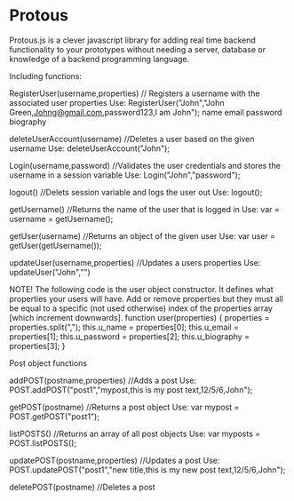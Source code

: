 # Protous
Protous.js is a clever javascript library for adding real time backend functionality to your prototypes without needing a server, database or knowledge of a backend programming language.

Including functions:

RegisterUser(username,properties) // Registers a username with the associated user properties
Use: RegisterUser("John","John Green,Johng@gmail.com,password123,I am John");
                          name       email           password    biography

deleteUserAccount(username) //Deletes a user based on the given username
Use: deleteUserAccount("John");

Login(username,password) //Validates the user credentials and stores the username in a session variable
Use: Login("John","password");

logout() //Delets session variable and logs the user out
Use: logout();

getUsername() //Returns the name of the user that is logged in
Use: var = username = getUsername();

getUser(username) //Returns an object of the given user
Use: var user = getUser(getUsername());

updateUser(username,properties) //Updates a users properties
Use: updateUser("John","")

NOTE!
The following code is the user object constructor. It defines what properties your users will have. Add or remove properties but they must all be equal to a specific (not used otherwise) index of the properties array [which increment downwards].
function user(properties) {
	properties = properties.split(",");
	this.u_name = properties[0];
	this.u_email = properties[1];
	this.u_password = properties[2];
	this.u_biography = properties[3];
}

Post object functions

addPOST(postname,properties) //Adds a post
Use: POST.addPOST("post1","mypost,this is my post text,12/5/6,John");

getPOST(postname) //Returns a post object
Use: var mypost = POST.getPOST("post1");

listPOSTS() //Returns an array of all post objects
Use: var myposts = POST.listPOSTS();

updatePOST(postname,properties) //Updates a post
Use: POST.updatePOST("post1","new title,this is my new post text,12/5/6,John");

deletePOST(postname) //Deletes a post
